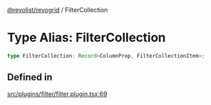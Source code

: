 [@revolist/revogrid](README.md) / FilterCollection

# Type Alias: FilterCollection

```ts
type FilterCollection: Record<ColumnProp, FilterCollectionItem>;
```

## Defined in

[src/plugins/filter/filter.plugin.tsx:69](https://github.com/revolist/revogrid/blob/424884a9332ccde4a5d40c39536fe61d1ccacbfc/src/plugins/filter/filter.plugin.tsx#L69)

